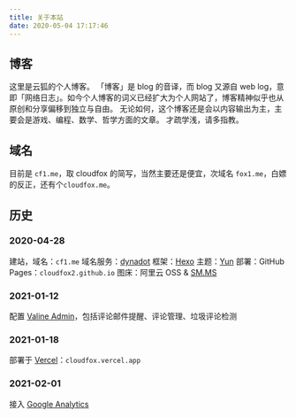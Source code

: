 ```yaml
---
title: 关于本站
date: 2020-05-04 17:17:46
---
```


## 博客

这里是云狐的个人博客。
「博客」是 blog 的音译，而 blog 又源自 web log，意即「网络日志」。如今个人博客的词义已经扩大为个人网站了，博客精神似乎也从原创和分享偏移到独立与自由。
无论如何，这个博客还是会以内容输出为主，主要会是游戏、编程、数学、哲学方面的文章。
才疏学浅，请多指教。

## 域名

目前是 `cf1.me`，取 cloudfox 的简写，当然主要还是便宜，次域名 `fox1.me`，白嫖的反正，还有个`cloudfox.me`。

## 历史

### 2020-04-28

建站，域名：`cf1.me`
域名服务：[dynadot](https://www.dynadot.com/)
框架：[Hexo](https://hexo.io/zh-cn/)
主题：[Yun](https://github.com/cloudfox2/hexo-theme-yun)
部署：GitHub Pages：`cloudfox2.github.io`
图床：阿里云 OSS & [SM.MS](https://sm.ms)

### 2021-01-12

配置 [Valine Admin](https://github.com/DesertsP/Valine-Admin)，包括评论邮件提醒、评论管理、垃圾评论检测

### 2021-01-18

部署于 [Vercel](https://vercel.com)：`cloudfox.vercel.app`

### 2021-02-01

接入 [Google Analytics](https://analytics.google.com/)
